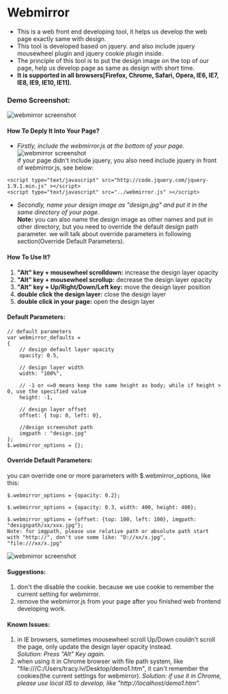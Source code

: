 Webmirror
=========

*   This is a web front end developing tool, it helps us develop the web page exactly same with design.              
*   This tool is developed based on jquery. and also include jquery mousewheel plugin and jquery cookie plugin inside. 
*   The principle of this tool is to put the design image on the top of our page, help us develop page as same as design with short time.
*   **It is supported in all browsers[Firefox, Chrome, Safari, Opera, IE6, IE7, IE8, IE9, IE10, IE11].**

### Demo Screenshot:
![webmirror screenshot][1]
#### How To Deply It Into Your Page?
* *Firstly, include the webmirror.js at the bottom of your page.* 
![webmirror screenshot][2]   
if your page didn't include jquery, you also need include jquery in front of webmirror.js, see below:
```
<script type="text/javascript" src="http://code.jquery.com/jquery-1.9.1.min.js" ></script>
<script type="text/javascript" src="../webmirror.js" ></script>
```      

* *Secondly, name your design image as "design.jpg" and put it in the same directory of your page.*     
  **Note:** you can also name the design image as other names and put in other directory, but you need to override the default design path parameter. we will talk about override parameters in following section(Override Default Parameters).

#### How To Use It?
1. **"Alt" key + mousewheel scrolldown:** increase the design layer opacity        
2. **"Alt" key + mousewheel scrollup:** decrease the design layer opacity       
3. **"Alt" key + Up/Right/Down/Left key:** move the design layer position       
4. **double click the design layer:** close the design layer            
5. **double click in your page:** open the design layer      

#### Default Parameters:
```
// default parameters
var webmirror_defaults = 
{
	// design default layer opacity
	opacity: 0.5,
	
	// design layer width
	width: "100%",
	
	// -1 or <=0 means keep the same height as body; while if height > 0, use the specified value
	height: -1,
	
	// design layer offset
	offset: { top: 0, left: 0},
	
	//design screenshot path
	imgpath : "design.jpg"
};
$.webmirror_options = {};
```
#### Override Default Parameters:
you can override one or more parameters with $.webmirror_options, like this:    
```
$.webmirror_options = {opacity: 0.2};

$.webmirror_options = {opacity: 0.3, width: 400, height: 400};

$.webmirror_options = {offset: {top: 100, left: 100}, imgpath: "designpath/xx/xxx.jpg"};
Note: for imgpath, please use relative path or absolute path start with "http://", don't use some like: "D://xx/x.jpg", "file:///xx/x.jpg"
```
![webmirror screenshot][3] 

#### Suggestions:
1. don't the disable the cookie. because we use cookie to remember the current setting for webmirror.
2. remove the webmirror.js from your page after you finished web frontend developing work. 

#### Known Issues:
1. in IE browsers, sometimes mousewheel scroll Up/Down couldn't scroll the page, only update the design layer opacity instead.     
*Solution: Press "Alt" Key again.*
2. when using it in Chrome browser with file path system, like "file:///C:/Users/tracy.lv/Desktop/demo1.htm", it can't remember the cookies(the current settings for webmirror).
*Solution: if use it in Chrome, please use local IIS to develop, like "http://localhost/demo1.htm".*



[1]:https://github.com/tracylv/webmirror/blob/master/demo/demo_screenshot/demo2screenshot.jpg
[2]:https://github.com/tracylv/webmirror/blob/master/demo/demo_screenshot/defaultparameters.jpg
[3]:https://github.com/tracylv/webmirror/blob/master/demo/demo_screenshot/overrideparameters.jpg
